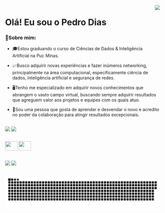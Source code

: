 <img align="right" src="https://visitor-badge.laobi.icu/badge?page_id=pedrinndias.pedrinndias" />

# Olá! Eu sou o Pedro Dias

### 📌Sobre mim:

- 🎓Estou graduando o curso de Ciências de Dados & Inteligência Artificial na Puc Minas.
  
- 📈Busco adquirir novas experiências e fazer inúmeros networking, principalmente na área computacional, especificamente ciência de dados, inteligência artificial e segurança de redes.
  
- 🖥️Tenho me especializado em adquirir novos conhecimentos que abrangem o vasto campo virtual, buscando sempre adquirir resultados que agreguem valor aos projetos e equipes com os quais atuo.

- 📔Sou uma pessoa que gosta de aprender e desvendar o novo e acredito no poder da colaboração para atingir resultados excepcionais.

##

<div>
  <img height="150em" src="https://github-readme-stats.vercel.app/api?username=pedrinndias&show_icons=true&theme=great-gatsby&include_all_commits=true&count_private=true" />
  <img height="150em" src=https://github-readme-stats.vercel.app/api/top-langs/?username=pedrinndias&layout=compact&show_icons=true&theme=great-gatsby&include_all_commits=true&count_private=true" />          
</div>

## 

<div>
<img height="30em" width= "40em" src="https://cdn.jsdelivr.net/gh/devicons/devicon@latest/icons/cplusplus/cplusplus-original.svg" />
<img height="30em" width= "40em" src="https://cdn.jsdelivr.net/gh/devicons/devicon@latest/icons/python/python-original.svg" />
</div>

##

<div>
  <a href="https://www.linkedin.com/in/pedro-soares-75b515300/" target="_blank"><img src="https://img.shields.io/badge/-LinkedIn-%230077B5?style=for-the-badge&logo=linkedin&logoColor=white" target="_blank"></a> 
  <a href = "mailto:pedro3soares@gmail.com"><img src="https://img.shields.io/badge/-Gmail-%23333?style=for-the-badge&logo=gmail&logoColor=white" target="_blank"></a>
</div>

##

<div>
  
</div>

<picture align="center">
  <source media="(prefers-color-scheme: dark)" srcset="https://raw.githubusercontent.com/pedrinndias/pedrinndias/output/github-contribution-grid-snake-dark.svg">
  <source media="(prefers-color-scheme: light)" srcset="https://raw.githubusercontent.com/pedrinndias/pedrinndias/output/github-contribution-grid-snake-dark.svg">
  <img align="center" alt="github contribution grid snake animation" src="https://raw.githubusercontent.com/pedrinndias/pedrinndias/output/github-contribution-grid-snake.svg">
</picture>
